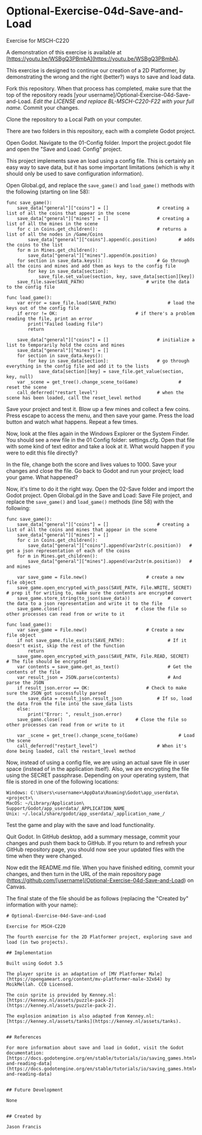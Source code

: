 # Optional-Exercise-04d-Save-and-Load

Exercise for MSCH-C220

A demonstration of this exercise is available at [https://youtu.be/WSBgQ3PBmbA](https://youtu.be/WSBgQ3PBmbA).

This exercise is designed to continue our creation of a 2D Platformer, by demonstrating the wrong and the right (better?) ways to save and load data.

Fork this repository. When that process has completed, make sure that the top of the repository reads [your username]/Optional-Exercise-04d-Save-and-Load. *Edit the LICENSE and replace BL-MSCH-C220-F22 with your full name.* Commit your changes.

Clone the repository to a Local Path on your computer.

There are two folders in this repository, each with a complete Godot project.

Open Godot. Navigate to the 01-Config folder. Import the project.godot file and open the "Save and Load: Config" project.

This project implements save an load using a config file. This is certainly an easy way to save data, but it has some important limitations (which is why it should only be used to save configuration information).

Open Global.gd, and replace the `save_game()` and `load_game()` methods with the following (starting on line 58):
```
func save_game():
	save_data["general"]["coins"] = []					# creating a list of all the coins that appear in the scene
	save_data["general"]["mines"] = []					# creating a list of all the mines in the scene
	for c in Coins.get_children():						# returns a list of all the nodes in /Game/Coins
		save_data["general"]["coins"].append(c.position)		# adds the coins to the list
	for m in Mines.get_children():
		save_data["general"]["mines"].append(m.position)
	for section in save_data.keys():					# Go through all the coins and mines and add them as keys to the config file
		for key in save_data[section]:
			save_file.set_value(section, key, save_data[section][key])
	save_file.save(SAVE_PATH)						# write the data to the config file

func load_game():
	var error = save_file.load(SAVE_PATH)					# load the keys out of the config file
	if error != OK:								# if there's a problem reading the file, print an error
		print("Failed loading file")
		return
	
	save_data["general"]["coins"] = []					# initialize a list to temporarily hold the coins and mines
	save_data["general"]["mines"] = []
	for section in save_data.keys():
		for key in save_data[section]:					# go through everything in the config file and add it to the lists
			save_data[section][key] = save_file.get_value(section, key, null)
	var _scene = get_tree().change_scene_to(Game)				# reset the scene
	call_deferred("restart_level")						# when the scene has been loaded, call the reset_level method
```

Save your project and test it. Blow up a few mines and collect a few coins. Press escape to access the menu, and then save your game. Press the load button and watch what happens. Repeat a few times.

Now, look at the files again in the Windows Explorer or the System Finder. You should see a new file in the 01 Config folder: settings.cfg. Open that file with some kind of text editor and take a look at it. What would happen if you were to edit this file directly?

In the file, change both the score and lives values to 1000. Save your changes and close the file. Go back to Godot and run your project; load your game. What happened?

Now, it's time to do it the right way. Open the 02-Save folder and import the Godot project. Open Global.gd in the Save and Load: Save File project, and replace the `save_game()` and `load_game()` methods (line 58) with the following:
```
func save_game():
	save_data["general"]["coins"] = []					# creating a list of all the coins and mines that appear in the scene
	save_data["general"]["mines"] = []
	for c in Coins.get_children():
		save_data["general"]["coins"].append(var2str(c.position))	# get a json representation of each of the coins
	for m in Mines.get_children():
		save_data["general"]["mines"].append(var2str(m.position))	# and mines

	var save_game = File.new()						# create a new file object
	save_game.open_encrypted_with_pass(SAVE_PATH, File.WRITE, SECRET)	# prep it for writing to, make sure the contents are encrypted
	save_game.store_string(to_json(save_data))				# convert the data to a json representation and write it to the file
	save_game.close()							# close the file so other processes can read from or write to it
	
func load_game():
	var save_game = File.new()						# Create a new file object
	if not save_game.file_exists(SAVE_PATH):				# If it doesn't exist, skip the rest of the function
		return
	save_game.open_encrypted_with_pass(SAVE_PATH, File.READ, SECRET)	# The file should be encrypted
	var contents = save_game.get_as_text()					# Get the contents of the file
	var result_json = JSON.parse(contents)					# And parse the JSON
	if result_json.error == OK:						# Check to make sure the JSON got successfully parsed
		save_data = result_json.result_json				# If so, load the data from the file into the save_data lists
	else:
		print("Error: ", result_json.error)
	save_game.close()							# Close the file so other processes can read from or write to it
	
	var _scene = get_tree().change_scene_to(Game)				# Load the scene
	call_deferred("restart_level")						# When it's done being loaded, call the restart_level method
```

Now, instead of using a config file, we are using an actual save file in user space (instead of in the application itself). Also, we are encrypting the file using the SECRET passphrase. Depending on your operating system, that file is stored in one of the following locations:
```
Windows: C:\Users\<username>\AppData\Roaming\Godot\app_userdata\<project>\
MacOS: ~/Library/Application\ Support/Godot/app_userdata/_APPLICATION_NAME_
Unix: ~/.local/share/godot/app_userdata/_application_name_/
```

Test the game and play with the save and load functionality.

Quit Godot. In GitHub desktop, add a summary message, commit your changes and push them back to GitHub. If you return to and refresh your GitHub repository page, you should now see your updated files with the time when they were changed.

Now edit the README.md file. When you have finished editing, commit your changes, and then turn in the URL of the main repository page (https://github.com/[username]/Optional-Exercise-04d-Save-and-Load) on Canvas.

The final state of the file should be as follows (replacing the "Created by" information with your name):
```
# Optional-Exercise-04d-Save-and-Load

Exercise for MSCH-C220

The fourth exercise for the 2D Platformer project, exploring save and load (in two projects).

## Implementation

Built using Godot 3.5

The player sprite is an adaptation of [MV Platformer Male](https://opengameart.org/content/mv-platformer-male-32x64) by MoikMellah. CC0 Licensed.

The coin sprite is provided by Kenney.nl: [https://kenney.nl/assets/puzzle-pack-2](https://kenney.nl/assets/puzzle-pack-2).

The explosion animation is also adapted from Kenney.nl: [https://kenney.nl/assets/tanks](https://kenney.nl/assets/tanks).


## References

For more information about save and load in Godot, visit the Godot documentation: [https://docs.godotengine.org/en/stable/tutorials/io/saving_games.html#saving-and-reading-data](https://docs.godotengine.org/en/stable/tutorials/io/saving_games.html#saving-and-reading-data)


## Future Development

None


## Created by 

Jason Francis
```
